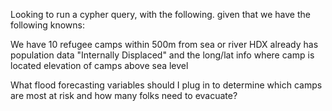 Looking to run a cypher query, with the following. given that we have the following knowns:

We have 10 refugee camps within 500m from sea or river
HDX already has population data "Internally Displaced" and the long/lat info where camp is located
elevation of camps above sea level

What flood forecasting variables should I plug in to determine which camps are most at risk and how many folks need to evacuate?
